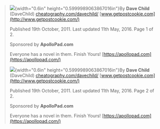 > ![](./images/media/image2.jpeg){width="0.6in"
> height="0.5999989063867016in"}By **Dave Child** (DaveChild)
> [cheatography.com/davechild/](http://www.cheatography.com/davechild/)
> [www.getpostcookie.com](http://www.getpostcookie.com/)
>
> Published 19th October, 2011. Last updated 11th May, 2016. Page 1 of
> 2.
>
> Sponsored by **ApolloPad.com**
>
> Everyone has a novel in them. Finish Yours!
> [https://apollopad.com](https://apollopad.com/)
>
> ![](./images/media/image2.jpeg){width="0.6in"
> height="0.5999989063867016in"}By **Dave Child** (DaveChild)
> [cheatography.com/davechild/](http://www.cheatography.com/davechild/)
> [www.getpostcookie.com](http://www.getpostcookie.com/)
>
> Published 19th October, 2011. Last updated 11th May, 2016. Page 2 of
> 2.
>
> Sponsored by **ApolloPad.com**
>
> Everyone has a novel in them. Finish Yours!
> [https://apollopad.com](https://apollopad.com/)
